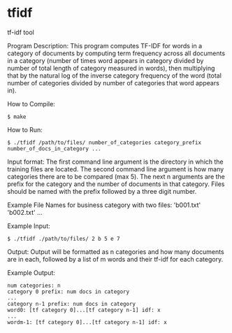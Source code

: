 # tfidf
tf-idf tool

Program Description:
  This program computes TF-IDF for words in a category of documents by computing term frequency
  across all documents in a category (number of times word appears in category divided by number of total
  length of category measured in words), then multiplying that by the natural log of the inverse category 
  frequency of the word (total number of categories divided by number of categories that word appears in).
  
How to Compile:
```
$ make
```

How to Run:
```
$ ./tfidf /path/to/files/ number_of_categories category_prefix number_of_docs_in_category ...
```

Input format:
  The first command line argument is the directory in which the training files are located.
  The second command line argument is how many categories there are to be compared (max 5).
  The next n arguments are the prefix for the category and the number of documents in that
  category. Files should be named with the prefix followed by a three digit number.

Example File Names for business category with two files: 'b001.txt' 'b002.txt' ...

Example Input:
```
$ ./tfidf ./path/to/files/ 2 b 5 e 7
```

Output:
  Output will be formatted as n categories and how many documents are in each, followed by 
  a list of m words and their tf-idf for each category.
  
Example Output:
```
num categories: n
category 0 prefix: num docs in category
...
category n-1 prefix: num docs in category
word0: [tf category 0]...[tf category n-1] idf: x
...
wordm-1: [tf category 0]...[tf category n-1] idf: x
```
